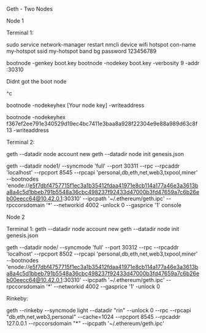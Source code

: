 Geth - Two Nodes

Node 1

Terminal 1:

sudo service network-manager restart
nmcli device wifi hotspot con-name my-hotspot ssid my-hotspot band bg password 123456789

bootnode -genkey boot.key
bootnode -nodekey boot.key -verbosity 9 -addr :30310


Didnt got the boot node 

^c

bootnode -nodekeyhex [Your node key] -writeaddress

bootnode -nodekeyhex f367ef2ee791e340529d19ec4bc7411e3baa8a928f22304e9e88a989d63c8f13 -writeaddress


Terminal 2:

geth --datadir node account new
geth --datadir node init genesis.json


geth --datadir node1/ --syncmode 'full' --port 30311 --rpc --rpcaddr 'localhost' --rpcport 8545 --rpcapi 'personal,db,eth,net,web3,txpool,miner' --bootnodes 'enode://e5f7dbf4757715f1ec3a1b35412fdaa41971e8cb114a177a46e3a3613ba8a4c5d1bbeb791b5548a36cbc498237f92433d47000b3fd47659a7c6b26eb00eecc64@10.42.0.1:30310' --ipcpath '~/.ethereum/geth.ipc' --rpccorsdomain '*' --networkid 4002 -unlock 0 --gasprice '1' console




Node 2

Terminal 1:
geth --datadir node account new
geth --datadir node init genesis.json


geth --datadir node/ --syncmode 'full' --port 30312 --rpc --rpcaddr 'localhost' --rpcport 8502 --rpcapi 'personal,db,eth,net,web3,txpool,miner' --bootnodes 'enode://e5f7dbf4757715f1ec3a1b35412fdaa41971e8cb114a177a46e3a3613ba8a4c5d1bbeb791b5548a36cbc498237f92433d47000b3fd47659a7c6b26eb00eecc64@10.42.0.1:30310' --ipcpath '~/.ethereum/geth.ipc' --rpccorsdomain '*' --networkid 4002 --gasprice '1' -unlock 0




Rinkeby:

geth --rinkeby --syncmode light --datadir "rin" --unlock 0 --rpc --rpcapi "db,eth,net,web3,personal" --cache=1024 --rpcport 8545 --rpcaddr 127.0.0.1 --rpccorsdomain "*" --ipcpath '~/.ethereum/geth.ipc'